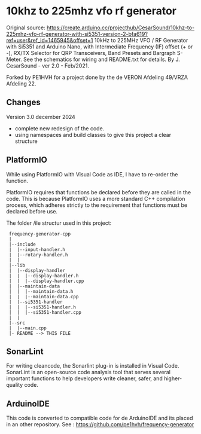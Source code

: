 10khz to 225mhz vfo rf generator
==================================

  Original source: https://create.arduino.cc/projecthub/CesarSound/10khz-to-225mhz-vfo-rf-generator-with-si5351-version-2-bfa619?ref=user&ref_id=1465945&offset=1
  10kHz to 225MHz VFO / RF Generator with Si5351 and Arduino Nano, with Intermediate Frequency (IF) offset
  (+ or -), RX/TX Selector for QRP Transceivers, Band Presets and Bargraph S-Meter. See the schematics for
  wiring and README.txt for details. By J. CesarSound - ver 2.0 - Feb/2021. 
  
  Forked by PE1HVH for a project done by the de VERON Afdeling 49/VRZA Afdeling 22.
  
  Changes   
  -------
  Version 3.0 december 2024
   * complete new redesign of the code.
   * using namespaces and build classes to give this project a clear structure
   
  PlatformIO
  ----------
  While using PlatformIO with Visual Code as IDE, I have to re-order the function.
  
  PlatformIO requires that functions be declared before they are called in the code. This is because PlatformIO uses a more standard C++ compilation process, which adheres strictly to the requirement that functions must be declared before use.

  The folder /ile structur used in this project: 
  ~~~
   frequency-generator-cpp
   | 
   |--include
   |  |--input-handler.h
   |  |--rotary-handler.h
   |  |
   |--lib
   |  |--display-handler
   |  |  |--display-handler.h
   |  |  |--display-handler.cpp
   |  |--maintain-data
   |  |  |--maintain-data.h
   |  |  |--maintain-data.cpp
   |  |--si5351-handler
   |  |  |--si5351-handler.h
   |  |  |--si5351-handler.cpp
   |  |
   |--src
   |  |--main.cpp  
   |- README --> THIS FILE
   ~~~

  SonarLint
  ---------
  For writing cleancode, the Sonarlint plug-in is installed in Visual Code. 
  SonarLint is an open-source code analysis tool that serves several important functions to help developers write cleaner, safer, and higher-quality code. 
  

  ArduinoIDE
  ----------
  This code is converted to compatible code for de ArduinoIDE and its placed in an other repository. See : https://github.com/pe1hvh/frequency-generator
  

  
